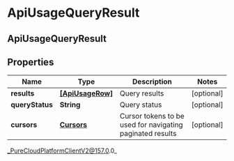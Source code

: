 # ApiUsageQueryResult

## ApiUsageQueryResult

## Properties

|Name | Type | Description | Notes|
|------------ | ------------- | ------------- | -------------|
| **results** | [**[ApiUsageRow]**](ApiUsageRow) | Query results | [optional] |
| **queryStatus** | **String** | Query status | [optional] |
| **cursors** | [**Cursors**](Cursors) | Cursor tokens to be used for navigating paginated results | [optional] |



_PureCloudPlatformClientV2@157.0.0_
